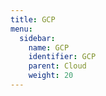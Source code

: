 ```yaml
---
title: GCP
menu:
  sidebar:
    name: GCP
    identifier: GCP
    parent: Cloud
    weight: 20
---
```

